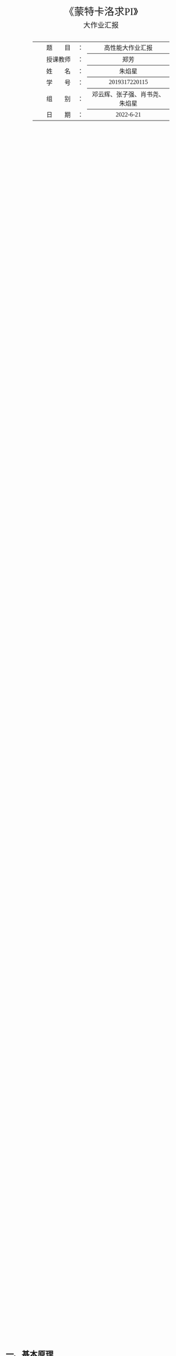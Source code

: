 <div class="cover" style="page-break-after:always;font-family:方正公文仿宋;width:100%;height:100%;border:none;margin: 0 auto;text-align:center;">
    <div style="width:60%;margin: 0 auto;height:0;padding-bottom:10%;">
        </br>
        <img src="https://s1.vika.cn/space/2022/06/11/f9da4f7f70174c899c960d7644cdaf76" alt="校名" style="width:100%;"/>
    </div>
    </br></br></br></br></br>
    <div style="width:60%;margin: 0 auto;height:0;padding-bottom:40%;">
        <img src="https://s1.vika.cn/space/2022/06/11/03e97917bb634f1b9468b3a4b9e2c5a7" alt="校徽" style="width:80%;"/>
	</div>
		</br></br></br>
    <span style="font-family:华文黑体Bold;text-align:center;font-size:20pt;margin: 10pt auto;line-height:30pt;">《蒙特卡洛求PI》</span>
    <p style="text-align:center;font-size:14pt;margin: 0 auto">大作业汇报 </p>
    </br>
    </br>
    <table style="border:none;text-align:center;width:72%;font-family:仿宋;font-size:14px; margin: 0 auto;">
    <tbody style="font-family:方正公文仿宋;font-size:12pt;">
    	<tr style="font-weight:normal;"> 
    		<td style="width:20%;text-align:right;">题　　目</td>
    		<td style="width:2%">：</td> 
    		<td style="width:40%;font-weight:normal;border-bottom: 1px solid;text-align:center;font-family:华文仿宋"> 高性能大作业汇报</td>     </tr>
    	<tr style="font-weight:normal;"> 
    		<td style="width:20%;text-align:right;">授课教师</td>
    		<td style="width:2%">：</td> 
    		<td style="width:40%;font-weight:normal;border-bottom: 1px solid;text-align:center;font-family:华文仿宋">郑芳 </td>     </tr>
    	<tr style="font-weight:normal;"> 
    		<td style="width:20%;text-align:right;">姓　　名</td>
    		<td style="width:2%">：</td> 
    		<td style="width:40%;font-weight:normal;border-bottom: 1px solid;text-align:center;font-family:华文仿宋"> 朱焰星</td>     </tr>
    	<tr style="font-weight:normal;"> 
    		<td style="width:20%;text-align:right;">学　　号</td>
    		<td style="width:2%">：</td> 
    		<td style="width:40%;font-weight:normal;border-bottom: 1px solid;text-align:center;font-family:华文仿宋">2019317220115 </td>     </tr>
    	<tr style="font-weight:normal;"> 
    		<td style="width:20%;text-align:right;">组　　别</td>
    		<td style="width:%">：</td> 
    		<td style="width:40%;font-weight:normal;border-bottom: 1px solid;text-align:center;font-family:华文仿宋">邓云辉、张子强、肖书尧、朱焰星</td>     </tr>
    	<tr style="font-weight:normal;"> 
    		<td style="width:20%;text-align:right;">日　　期</td>
    		<td style="width:2%">：</td> 
    		<td style="width:40%;font-weight:normal;border-bottom: 1px solid;text-align:center;font-family:华文仿宋">2022-6-21</td>     </tr>
    </tbody>              
    </table>
</div>


<!-- 注释语句：导出PDF时会在这里分页 -->



## 一、基本原理

蒙特卡洛方法，又称 “随机抽样” 或 “统计试验” 方法，它的原理是通过大量的重复随机试验来对复杂数学系统的仿真。

用蒙特卡洛求Π的方法：在边长为1的正方形中，画一个四分之一的圆，如下图：

![Untitled](https://s1.vika.cn/space/2022/06/24/8ff91548ac034edebff28ecfb260bad5)

然后在正方形内随机生成点，最终用落在四分之一圆内的点（红色点）除以总点数就能近似Π/4，乘以4就可以得到Π。

## 二、基于MPI方法

### 2.1 原理

mpi的并行思路很简单，假设随机点有`total`个，进程数为`count`，那么0号进程计算出每个进程需要的产生的随机点数为`local_total = total/count`，用`MPI_Bcast()`将local_total由0号进程广播给其他进程。随后每个进程产生随机点进行模拟，将落在四分之一圆内的点数量记录下来，为`local_count`。最终用`MPI_Reduce()`将所有进程的`local_count`收集并求和得到有效点数count。最后用`count/total`得到Π/4，乘以4得到Π。

### **2.2 代码**

```c
#include <stdio.h>
#include <stdlib.h>
#include <time.h>
#include <math.h>
#include <mpi.h>

int main(int argc, char** argv) {
    int world_size, my_rank;
    double startTime,endTime;
    MPI_Init(&argc, &argv);
    MPI_Comm_size(MPI_COMM_WORLD, &world_size);
    MPI_Comm_rank(MPI_COMM_WORLD, &my_rank);

    long long total;//总的随机点数
    long long local_total;//每个进程要生成的随机点数
    long long count;//进程数
    long long local_count = 0;//每个进程落在四分之一圆内的随即点数
    double x, y;//随机点坐标

    srand(time(NULL));  // 随机初始化seed

    if(my_rank == 0) {
        startTime=MPI_Wtime();
        total = 1e6;  // 默认100万个样本
        if(argc >= 2) {
            total = atoi(argv[1]);
        }
        // 在root中计算local_total
        local_total = total / world_size;
    }
    // 把local_total广播给所有进程
    MPI_Bcast(&local_total, 1, MPI_LONG_LONG, 0, MPI_COMM_WORLD);

    for(long long i = 0; i < local_total; i++) {//生成随机点，并记录有效点数
        x = (double)rand() / RAND_MAX;
        y = (double)rand() / RAND_MAX;
        if(x*x + y*y <= 1) {
            local_count++;
        }
    }
    //将所有local_total收集到count并且相加
    MPI_Reduce(&local_count, &count, 1, MPI_LONG_LONG, MPI_SUM, 0, MPI_COMM_WORLD);
    double pi = 4 * (double)count / total;//求Π

    if(my_rank == 0) {//输出结果
        endTime = MPI_Wtime();
        printf("\nProcesses = %d\n", world_size);
        printf("total = %lld\n", world_size * local_total);
        printf("count = %lld\n", count);
        printf("pi    = %f\n", pi);
        printf("time    = %lf\n",endTime-startTime);

    }

    MPI_Finalize();
    return 0;
}
```

### **2.3 结果**

1. **count=1，total = 1e6，1e7，1e8**
   
    ![Untitled](https://s1.vika.cn/space/2022/06/24/2a2937f4854b4f729c4e5f899af62a0c)
    
2. **count=4，total = 1e6，1e7，1e8**
   
    ![Untitled](https://s1.vika.cn/space/2022/06/24/8c171fb515624e94b599cef4129985ad)
    
3. **count=8，total = 1e6，1e7，1e8**
   
    ![Untitled](https://s1.vika.cn/space/2022/06/24/225663b9b5fe42cbb415f1fa23975070)
    
1. **表格**
   
   
    |      |  1e6   |  1e7  | 1e8  |
    | :--: | :----: | :---: | :--: |
    |  1   | 0.024  | 0.24  | 2.4  |
    |  4   | 0.0062 | 0.061 | 0.77 |
    |  8   | 0.0033 | 0.031 | 0.33 |

## 三、基于Pthread方法

### 3.1 代码

```cpp
#include<stdlib.h>
#include<stdio.h>
#include<math.h>
#include<pthread.h>
#include <sys/time.h>
int thread_count;
long long int num_in_circle,n;
pthread_mutex_t mutex;//声明互斥量
void* compute_pi(void* rank);

struct timeval start;
struct timeval end;
double time_use;

int main(int argc,char* argv[]){
    long    thread;
    pthread_t* thread_handles;
    thread_count=strtol(argv[1],NULL,10); //线程数量
    printf("please input the number of point\n");
    scanf("%lld",&n);
    
    gettimeofday(&start,NULL); //计时开始
    
    thread_handles=(pthread_t*)malloc(thread_count*sizeof(pthread_t));
    pthread_mutex_init(&mutex,NULL);//互斥量初始化，使用默认的属性，所以函数的
																		//后一个参数设置为NULL即可。
		/*
		int pthread_mutex_init(
				pthread_mutex_t *mutex, 
				const pthread_mutexattr_t *mutexattr
		)
		其中mutexattr用于指定互斥锁属性（见下），如果为NULL则使用缺省属性。
		* PTHREAD_MUTEX_TIMED_NP，这是缺省值，也就是普通锁。
		* PTHREAD_MUTEX_RECURSIVE_NP，嵌套锁。
		* PTHREAD_MUTEX_ERRORCHECK_NP，检错锁。
		* PTHREAD_MUTEX_ADAPTIVE_NP，适应锁，仅等待解锁后重新竞争。
		*/
    for(thread=0;thread<thread_count;thread++){
				//创建线程
        /*
        int pthread_create(
            pthread_t*    thread_p  //out 
            const    pthread_attr_t*    attr_p
            void*    (*start_routine)(void*)    //in
            void*    arg_p    //in
        )
				第一个参数是一个指针，指向对应的pthread_t对象。注意，pthread_t对象不是
				pthread_create函数分配的.必须在调用pthread_create函数前就为pthread_t
        对象分配内存空间。
				第二个参数不用，所以只是函数调用时把NULL传递参数。
				第三个参数表示该线程将要运行的函数；
				最后一个参数也是一个指针，指向传给函数start_routine的参数
        */
        pthread_create(&thread_handles[thread],NULL,compute_pi,(void*)thread);
    }
		//停止线程
    /*
    int pthread_join(
        pthread_t    thread    /in
        void**    ret_val_p    /out  可以接收任意由pthread_t对象所关联的那个线程产
																		 生的返回值。
    */
    for(thread=0;thread<thread_count;thread++){
        pthread_join(thread_handles[thread],NULL);
    }
    pthread_mutex_destroy(&mutex);//销毁互斥锁
    double pi=4*(double)num_in_circle/(double)n;
    
    gettimeofday(&end,NULL);//计时结束
    
    time_use=(end.tv_sec-start.tv_sec)*1000000+(end.tv_usec-start.tv_usec);
    printf("the esitimate value of pi is %lf\n",pi);
    printf("the time is %lfs\n",time_use/1000);
}
void* compute_pi(void* rank){
    long long int local_n;
    local_n=n/thread_count;
    double x,y,distance_squared;
    for(long long int i=0;i<local_n;i++){
        x=(double)rand()/(double)RAND_MAX;
        y=(double)rand()/(double)RAND_MAX;
        distance_squared=x*x+y*y;
        if(distance_squared<=1){
            pthread_mutex_lock(&mutex); //互斥锁上锁
            num_in_circle++;
            pthread_mutex_unlock(&mutex);  //互斥锁解锁
        }
    }
    return NULL;
}
```

### 3.2 结果

1. 截图
   
    ![Untitled](https://s1.vika.cn/space/2022/06/24/4194e054dabc434e93760f5946360f33)
    
    ![Untitled](https://s1.vika.cn/space/2022/06/24/bb03fa4de05b4256aa85d5d0bcfe155a)
    
    ![Untitled](https://s1.vika.cn/space/2022/06/24/71882a13ae414bc8947abf9c36e6f7ad)
    
2. 表格
   
   
    |      | 10000 | 100000 | 1000000 | 10000000 |
    | :--: | :---: | :----: | :-----: | :------: |
    |  4   | 0.754 | 6.151  | 197.241 | 5302.28  |
    |  8   |  3.9  | 41.495 | 319.961 | 9074.134 |
    |  16  | 2.37  | 24.537 | 622.641 | 6654.097 |
    |  32  | 1.763 | 63.371 | 491.801 | 3603.377 |

## 四、基于OpenMP方法

### 4.1 OpenMP简介

![Untitled](https://s1.vika.cn/space/2022/06/24/4aee5232beba4df6a8176a3520e9aa90)

![Untitled](https://s1.vika.cn/space/2022/06/24/c7ebf8d2a7ae4c5f99e3ca2ea9485a32)

### 4.2 程序实现

```python
#include <stdio.h>
#include <stdlib.h>
#include <time.h>
#include <math.h>
#include <omp.h>

int main(int argc, char* argv[]) 
{
    long long total = 1e6;  // 默认100万个样本
    int tn = 2;             // 默认2个线程
    if(argc >= 2) {
        total = atoi(argv[1]);  // 从参数中获取样本数
    }
    if(argc >= 3) {
        tn = atoi(argv[2]);     // 从参数中获得线程数
    }

    long long count = 0;//主线程定义的全局变量 
    double x, y;
    #pragma omp parallel num_threads(tn) //创建两个线程，每个都会执行大括号里的代码 
    {
        unsigned seed = time(NULL); //初始化随机数种子 

        #pragma omp for private(x, y) reduction(+:count)
		//归约操作，reduction(op:list)，op表示一个操作，list代表执行op操作的变量列表。
		//每个线程会各自拥有一个私有化的list中的变量，当所有线程计算完成后，对各个线程的私有化list进行op操作。
        for(long long i = 0; i < total; i++) //随机生成点的坐标x和y 
		{
            x = (double)rand_r(&seed) / RAND_MAX;
            y = (double)rand_r(&seed) / RAND_MAX;
            if(x*x + y*y <= 1) {
                count++;
            }
        }
    }
    double pi = 4 * (double)count / total;

    printf(" total = %lld\n", total);
    printf(" count = %lld\n", count);
    printf(" pi    = %f\n", pi);
    printf(" loss  = %e\n", acos(-1) - pi);  
    printf("\nnum_threads = %d\n", tn);

    return 0;
}
```

### 4.3 结果分析

实验过程示例截图

![Untitled](https://s1.vika.cn/space/2022/06/24/4e155e69f42a4056987e0db2045574ad)

![Untitled](https://s1.vika.cn/space/2022/06/24/d0471aa7c7b64981a82e259b619c36c5)

> real: 墙上时间，即程序从开启到结束的实际运行时间。
> user: 执行用户代码所花的实际时间（不包括内核调用），指进程执行所消耗的实际CPU时间。
> sys：该程序在内核调用上花的时间。
>
- 不同数据规模和线程数下进程执行所消的从程序开始到结束的实际运行时间如下：(real的数值）

|      | 100000 | 1000000 | 10000000 | 100000000 |
| :--: | :----: | :-----: | :------: | :-------: |
|  1   | 0.003  |  0.019  |  0.176   |   1.750   |
|  2   | 0.002  |  0.010  |  0.011   |   0.886   |
|  4   | 0.009  |  0.007  |  0.064   |   0.455   |
|  8   | 0.011  |  0.014  |  0.061   |   0.284   |
|  16  | 0.024  |  0.019  |  0.034   |   0.195   |
|  32  | 0.026  |  0.021  |  0.039   |   0.148   |
|  50  | 0.047  |  0.033  |  0.048   |   0.146   |
| 100  | 0.007  |  0.013  |  0.029   |   0.114   |
| 200  | 0.015  |  0.019  |  0.034   |   0.107   |
| 500  | 0.030  |  0.028  |  0.045   |   0.122   |
| 1000 | 0.064  |  0.046  |  0.064   |   0.128   |
- 不同规模、不同线程数下的加速比表格如下：

|      | 100000 | 1000000 | 10000000 | 100000000 |
| :--: | :----: | :-----: | :------: | :-------: |
|  1   |   1    |    1    |    1     |     1     |
|  2   | 1.500  |  1.900  |    16    |   1.975   |
|  4   | 0.333  |  2.714  |   2.75   |   3.846   |
|  8   | 0.272  |  1.357  |   2.88   |   6.162   |
|  16  | 0.125  |  1.000  |  5.176   |   8.974   |
|  32  | 0.115  |  0.905  |  4.513   |  11.824   |
|  50  | 0.034  |  0.576  |  3.667   |  11.986   |
| 100  | 0.428  |  1.462  |  6.069   |  15.351   |
| 200  | 0.200  |  1.000  |  5.176   |  16.355   |
| 500  | 0.100  |  0.678  |  3.911   |  14.344   |
| 1000 | 0.047  |  0.041  |  2.750   |  13.672   |
- 不同规模、不同线程数的执行效率表如下：

|      |  100000  | 1000000 | 10000000 | 100000000 |
| :--: | :------: | :-----: | :------: | :-------: |
|  1   |    1     |    1    |    1     |     1     |
|  2   |   0.75   |  0.95   |    8     |  0.9875   |
|  4   | 0.08325  | 0.6785  |  0.6875  |  0.9615   |
|  8   |  0.034   | 0.1696  |   0.36   |  0.3953   |
|  16  |  0.0078  | 0.0625  |  0.3235  |  0.5609   |
|  32  |  0.003   | 0.0283  |  0.1410  |  0.3526   |
|  50  | 0.00068  | 0.0115  |  0.0733  |  0.2397   |
| 100  |  0.0428  | 0.0146  |  0.0607  |  0.1535   |
| 200  |  0.001   | 0.0050  |  0.0259  |  0.0818   |
| 500  |  0.0002  | 0.0014  |  0.0078  |  0.0287   |
| 1000 | 0.000047 | 0.00004 | 0.02750  |  0.13672  |
- 不同数据规模和线程数下计算误差如下：

|      | 100000 | 1000000 | 10000000 | 100000000 |
| :--: | :----: | :-----: | :------: | :-------: |
|  1   | 0.0007 | 0.0001  |  0.0008  | 0.000046  |
|  2   | 0.0004 | 0.0008  |  0.0005  | 0.000047  |
|  4   | 0.0019 | 0.0008  |  0.0017  |  0.00014  |
|  8   | 0.0018 | 0.0069  |  0.0038  |  0.00053  |
|  16  | 0.0068 | 0.0052  |  0.0014  |  0.00024  |
|  32  | 0.0085 | 0.0066  |  0.0023  |  0.00063  |
|  50  |  0.03  |  0.004  |  0.0026  |  0.00020  |
| 100  |  0.10  |  0.005  |  0.0004  |  0.00085  |
| 200  |  0.12  |  0.042  |  0.0007  |  0.00017  |
| 500  |  0.16  |  0.068  |  0.0013  |  0.00010  |
| 1000 |  0.18  |  0.066  |  0.0037  |  0.00789  |

结合以上表格，可以看出在数据规模较小的情况下，比如在100000的数据规模下，并行计算所开的线程不宜太多，在线程数为2的时候运行时间达到最快，之后线程数越多，运行时间越慢。在数据规模为1000000的时候，在线程数为4的时候也较早地达到了最低谷值。其中比较有意思的是，在之前线程数越多越慢的趋势下，开100个线程明显比开50个线程计算时间要快，此后仍然慢慢上升。我推测使得运算时间较短的线程数可能不止有一个谷值，可能会有多个，在满足不同的适应条件下，会在不同的地方达到较低点。

在数据规模较大的情况下，比如在10000000和100000000的数据规模下，多线程并行计算的优势比较明显，基本上随着线程数的增多，运行时长减短，在线程数达到一定的时候又会反弹。比如10000000数据规模下线程数为100最佳，100000000的数据规模下线程数200最佳。

在运算规模较大的情况下，多线程并行计算必然明显优于串行计算，然而在数据规模较小的时候，甚至还出现了并行计算慢于串行计算的情况。我推测的原因有如下几点：

1. 一种是由于各个线程之间有共享的需要写入的一个变量，并行的时候发生了冲突，需要对共享的变量加锁来解决这个冲突，而访一次锁操作也需要至少一条cas指令，这又增加了额外的开销。在本例子中，count是全局的共享变量，多线程对其进行访问的前后需要上锁和解锁，这造成了一定的时间开销。

2. OpenMP的parallel 区域结束时，线程之间需要同步，即主线程需要等待所有其他线程完成工作之后才能继续，这个过程可以称做barrier。由于barrier的开销，OpenMP多线程就会比单线程还慢。

3. 线程上下文的调度欠妥。在嵌套循环中，内层循环并行。并行线程的创建与销毁会有开销，在嵌套循环的时候如果对内层for并行的话，这个开销会比较大。但我也尝试过将for循环放在并行计算的外侧，在数据规模较小的情况下也并无明显的提升。所以主要原因还是在任务量较小的时候，不需要并行计算，串行计算即可达到最快的时间。

关于误差精度，很明显可以看出，数据规模越大，误差越小，计算的pi值精度越高。这符合概率统计的规律，也符合常识。

## 五、基于CUDA方法

### 5.1 代码实现

每个线程进行一次实验，blocks的数量由实验总数和线程数量确定

#### 1. 核函数`trial`

进行一次实验。`__global__` 修饰内核函数，表明GPU运行，CPU调用

参数解释：

- `x_d[]`：随机数数组
- `y_d[]`：随机数数组
- `count_d[]`：布尔数组，保存结果

```c++
__global__ void trial(int seed, bool count_d[], double x_d[], double y_d[]) {
    long long id = blockIdx.x * blockDim.x + threadIdx.x;
    double x = x_d[id], y = y_d[id];
    if(x*x + y*y <= 1) {
        count_d[id] = true;
    }
    else {
        count_d[id] = false;
    }
}
```

#### 2. 主函数`main`

```c++
dim3 threads(tn);
dim3 blocks((total+tn-1) / tn);
long long real_total = threads.x * blocks.x;

bool* count_h = new bool[real_total];
bool* count_d;
double* x_h = new double[real_total];
double* y_h = new double[real_total];
double* x_d, *y_d;
for(long long i = 0; i < real_total; i++) {
    x_h[i] = (double)rand() / RAND_MAX;
    y_h[i] = (double)rand() / RAND_MAX;
}
cudaMalloc(&count_d, real_total * sizeof(bool));  // 用于保存结果的显存
cudaMalloc(&x_d, real_total * sizeof(double));    // 随机数数组x
cudaMalloc(&y_d, real_total * sizeof(double));    // 随机数数组y
cudaMemcpy(x_d, x_h, real_total * sizeof(double), cudaMemcpyHostToDevice);  // 拷贝随机数数组
cudaMemcpy(y_d, y_h, real_total * sizeof(double), cudaMemcpyHostToDevice);  // 拷贝
```

#### 3. 调用核函数

```c++
trial<<<blocks, threads>>>(seed, count_d, x_d, y_d);
```

#### 4. 计算结果

将结果拷贝回内存，统计每个线程的结果并计算$\pi$

```c++
cudaMemcpy(count_h, count_d, real_total * sizeof(bool), cudaMemcpyDeviceToHost);

long long count = 0;
for(long long i = 0; i < real_total; i++) {
    if(count_h[i]) {
        count++;
    }
}
double pi = 4 * (double)count / real_total;
```

#### 5. 计算时间函数

```c++
//使用event计算时间
cudaEvent_t start,stop;
float tm;
cudaEventCreate(&start); //创建event
cudaEventCreate(&stop);  //创建event
cudaEventRecord(start,0);  //记录当前时间
/*
主要计算过程
*/
cudaEventRecord(stop,0);  //记录当前时间
cudaEventSynchronize(stop);  //等待stop event完成
cudaEventElapsedTime(&tm, start, stop);  //计算时间差（毫秒级）
printf("GPU Elapsed time:%.6f ms.\n",tm); 
```

#### 6. 与CPU运算进行比较

```c++
//缺省__host__，表明CPU运行，CPU调用
double fun_for_cpu(long long total, double x_d[], double y_d[])
{
    long long count = 0;
    for (int i = 0; i < total; i++)
    {
        double x = x_d[i], y = y_d[i];
        if (x * x + y * y <= 1)
        {
            count++;
        }
    }
    double pi = 4 * (double)count / total;
    return pi;
}
```

```c++
clock_t clockBegin, clockEnd;
float duration;

clockBegin = clock();
pi = fun_for_cpu(real_total, x_h, y_h);
clockEnd = clock();
duration = (float)1000 * (clockEnd - clockBegin) / CLOCKS_PER_SEC;
printf("CPU Result: %.20lf\n", pi);
printf("CPU Elapsed time: %.6lfms\n", duration);
```

### 5.2 实验结果

| **进程**/线程 | **样本数量** | **执行时间** |
| :-----------: | :----------: | :----------: |
|     **1**     |  1,000,000   |    7.051     |
|     **8**     |  1,000,000   |    10.323    |
|    **64**     |  1,000,000   |    9.471     |
|    **128**    |  1,000,000   |    10.083    |
|    **512**    |  1,000,000   |    10.176    |
|   **1,024**   |  1,000,000   |    10.152    |
|     **1**     |  10,000,000  |    72.749    |
|     **8**     |  10,000,000  |    92.830    |
|    **64**     |  10,000,000  |    85.089    |
|    **128**    |  10,000,000  |    86.556    |
|    **512**    |  10,000,000  |    85.439    |
|   **1,024**   |  10,000,000  |    85.474    |
|     **1**     | 100,000,000  |   713.280    |
|     **8**     | 100,000,000  |   790.639    |
|    **64**     | 100,000,000  |   839.277    |
|    **128**    | 100,000,000  |   754.054    |
|    **512**    | 100,000,000  |   761.486    |
|   **1,024**   | 100,000,000  |   843.778    |

![image-20220610140455925](https://s1.vika.cn/space/2022/06/10/a08d5c062696467abee1ea20d2691458)

分析：

- 在三种数据规模下，执行时间随线程数量的变化趋势都是==先上升后下降==，表示在线程数量小的时候，并行执行节省的时间不能抵消创建线程以及拷贝数据到GPU上的时间

- 在数据规模大小为$10^8$，线程数量为1024时，执行时间反而变长。

- 最优线程数量设置问题。多线程运行时，线程数量为64或128时达到最佳性能

  由于 多处理器 中并没有太多其他内存，因此每个 thread 的状态都是直接保存在多处理器 的寄存器中。所以，如果一个多处理器同时有愈多的 thread 要执行，就会需要愈多的寄存器空间。

  假设CUDA 装置中每个 多处理器 有 8,192 个寄存器，如果每个 thread 使用到16 个寄存器，那就表示一个 多处理器 同时最多只能维持 512 个 thread 的执行。

  如果同时进行的 thread 数目超过这个数字，那么就会需要把一部份的数据储存在显卡内存中，就会降低执行的效率了。

  所

![image-20220610140441528](https://s1.vika.cn/space/2022/06/10/6e7b752d3a8341b088c4f9f02f2fec49)

多线程并行时间均没有cpu串行执行快，并且与数据规模增长趋势基本呈线性，怀疑是需要拷贝数组而浪费了大量时间。所以对比积分法计算$ \pi $
$$
\int^1_0 \dfrac{4}{1+ x^2} dx = \pi
$$


![image-20220610141019488](https://s1.vika.cn/space/2022/06/10/d818768a3df64d568e6690ebf36c0a3a)